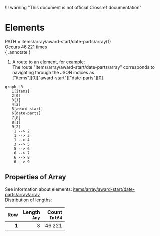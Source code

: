 !!! warning "This document is not official Crossref documentation"
# Elements
PATH = items/array/award-start/date-parts/array(1)  
Occurs 46 221 times  
{ .annotate }

1. A route to an element, for example:  
   The route "items/array/award-start/date-parts/array" corresponds to navigating through the JSON indices as  
   ["items"][0]["award-start"]["date-parts"][0]  

```mermaid
graph LR
   1[items]
   2[0]
   3[1]
   4[2]
   5[award-start]
   6[date-parts]
   7[0]
   8[1]
   9[2]
    1 --> 2
    1 --> 3
    1 --> 4
    3 --> 5
    5 --> 6
    6 --> 7
    6 --> 8
    6 --> 9
```


## Properties of Array
See information about elements: [items/array/award-start/date-parts/array/array](array/index.md)  
Distribution of lengths:  

| **Row** | **Length**<br>`Any` | **Count**<br>`Int64` |
|--------:|--------------------:|---------------------:|
| **1**   | 3                   | 46 221               |

